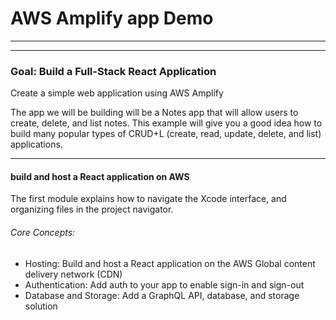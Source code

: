 # AWS Amplify app Demo

---

***
### Goal: Build a Full-Stack React Application
Create a simple web application using AWS Amplify

The app we will be building will be a Notes app that will allow users to create, delete, and list notes. This example will give you a good idea how to build many popular types of CRUD+L (create, read, update, delete, and list) applications.

***
#### build and host a React application on AWS
The first module explains how to navigate the Xcode interface, and organizing files in the project navigator. 

###### Core Concepts:
- Hosting: Build and host a React application on the AWS Global content delivery network (CDN)
- Authentication: Add auth to your app to enable sign-in and sign-out
- Database and Storage: Add a GraphQL API, database, and storage solution


